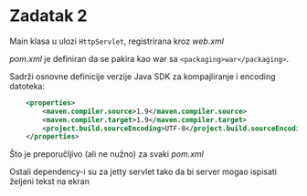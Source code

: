 # Zadatak 2

Main klasa u ulozi `HttpServlet`, registrirana kroz *web.xml*

*pom.xml* je definiran da se pakira kao war sa `<packaging>war</packaging>`.
 
Sadrži osnovne definicije verzije Java SDK za kompajliranje i encoding datoteka:
 
```xml
    <properties>
        <maven.compiler.source>1.9</maven.compiler.source>
        <maven.compiler.target>1.9</maven.compiler.target>
        <project.build.sourceEncoding>UTF-8</project.build.sourceEncoding>
    </properties>
```

Što je preporučljivo (ali ne nužno) za svaki *pom.xml*

Ostali dependency-i su za jetty servlet tako da bi server mogao ispisati željeni tekst na ekran
 
